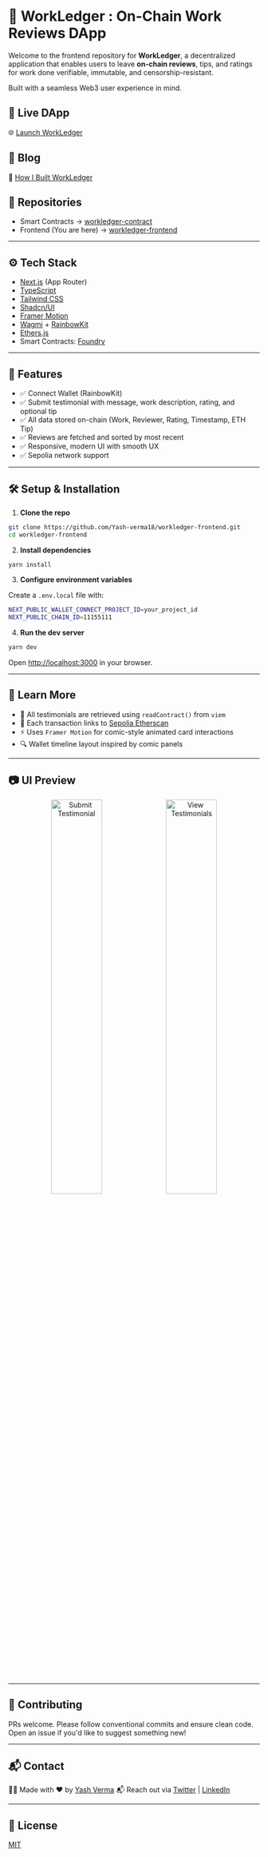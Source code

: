 



# 🧾 WorkLedger : On-Chain Work Reviews DApp

Welcome to the frontend repository for **WorkLedger**, a decentralized application that enables users to leave **on-chain reviews**, tips, and ratings for work done verifiable, immutable, and censorship-resistant.

Built with a seamless Web3 user experience in mind.

## 🔗 Live DApp

🌐 [Launch WorkLedger](https://workledger-frontend.vercel.app/)

## 📖 Blog

📝 [How I Built WorkLedger](https://vermayash1881.medium.com/how-i-built-workledger-a-dapp-for-on-chain-work-reviews-bc0c6a4e50c1)

## 📁 Repositories

- Smart Contracts → [workledger-contract](https://github.com/Yash-verma18/workledger-contract)
- Frontend (You are here) → [workledger-frontend](https://github.com/Yash-verma18/workledger-frontend)

---

## ⚙️ Tech Stack

- [Next.js](https://nextjs.org/) (App Router)
- [TypeScript](https://www.typescriptlang.org/)
- [Tailwind CSS](https://tailwindcss.com/)
- [Shadcn/UI](https://ui.shadcn.com/)
- [Framer Motion](https://www.framer.com/motion/)
- [Wagmi](https://wagmi.sh/) + [RainbowKit](https://www.rainbowkit.com/)
- [Ethers.js](https://docs.ethers.org/v5/)
- Smart Contracts: [Foundry](https://book.getfoundry.sh/)

---

## 🚀 Features

- ✅ Connect Wallet (RainbowKit)
- ✅ Submit testimonial with message, work description, rating, and optional tip
- ✅ All data stored on-chain (Work, Reviewer, Rating, Timestamp, ETH Tip)
- ✅ Reviews are fetched and sorted by most recent
- ✅ Responsive, modern UI with smooth UX
- ✅ Sepolia network support

---

## 🛠️ Setup & Installation

1. **Clone the repo**

```bash
git clone https://github.com/Yash-verma18/workledger-frontend.git
cd workledger-frontend
````

2. **Install dependencies**

```bash
yarn install
```

3. **Configure environment variables**

Create a `.env.local` file with:

```bash
NEXT_PUBLIC_WALLET_CONNECT_PROJECT_ID=your_project_id
NEXT_PUBLIC_CHAIN_ID=11155111
```

4. **Run the dev server**

```bash
yarn dev
```

Open [http://localhost:3000](http://localhost:3000) in your browser.

---

## 🧠 Learn More

* 🔬 All testimonials are retrieved using `readContract()` from `viem`
* 🧾 Each transaction links to [Sepolia Etherscan](https://sepolia.etherscan.io/)
* ⚡ Uses `Framer Motion` for comic-style animated card interactions
* 🔍 Wallet timeline layout inspired by comic panels

---

## 📷 UI Preview

<p align="center">
  <img src="./preview1.png" width="45%" alt="Submit Testimonial" />
  <img src="./preview2.png" width="45%" alt="View Testimonials" />
</p>


---

## 🤝 Contributing

PRs welcome. Please follow conventional commits and ensure clean code. Open an issue if you'd like to suggest something new!

---

## 📬 Contact

👨‍💻 Made with ❤️ by [Yash Verma](https://yash-verma.me)
📬 Reach out via [Twitter](https://x.com/atypicalseeker) | [LinkedIn](https://linkedin.com/in/yashverma1881)

---

## 📜 License

[MIT](LICENSE)

```

```
